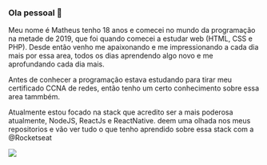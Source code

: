 ### Ola pessoal 👋

<!--
**Maths032/Maths032** is a ✨ _special_ ✨ repository because its `README.md` (this file) appears on your GitHub profile.
-->
Meu nome é Matheus tenho 18 anos e comecei no mundo da programação na metade de 2019, que foi quando comecei a estudar web (HTML, CSS e PHP).
Desde então venho me apaixonando e me impressionando a cada dia mais por essa area, todos os dias aprendendo algo novo e me aprofundando cada dia mais.

Antes de conhecer a programação estava estudando para tirar meu certificado CCNA de redes, então tenho um certo conhecimento sobre essa area tammbém.

Atualmente estou focado na stack que acredito ser a mais poderosa atualmente, NodeJS, ReactJs e ReactNative. deem uma olhada nos meus repositorios e 
vão ver tudo o que tenho aprendido sobre essa stack com a @Rocketseat


![](https://komarev.com/ghpvc/?username=Maths032)

<!--
- 🔭 I’m currently working on ...
- 🌱 I’m currently learning ...
- 👯 I’m looking to collaborate on ...
- 🤔 I’m looking for help with ...
- 💬 Ask me about ...
- 📫 How to reach me: ...
- 😄 Pronouns: ...
- ⚡ Fun fact: ...
-->
